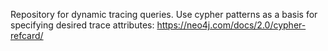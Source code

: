 Repository for dynamic tracing queries.
Use cypher patterns as a basis for specifying desired trace attributes: https://neo4j.com/docs/2.0/cypher-refcard/
